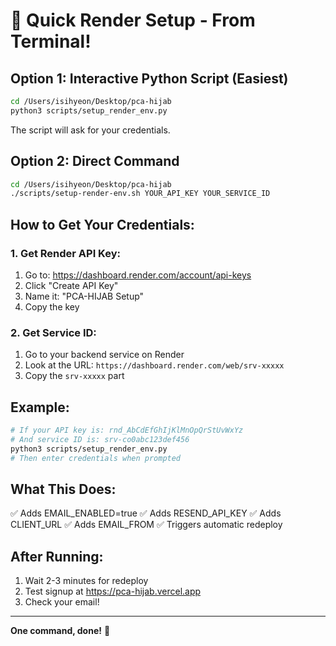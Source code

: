 # 🚀 Quick Render Setup - From Terminal!

## Option 1: Interactive Python Script (Easiest)
```bash
cd /Users/isihyeon/Desktop/pca-hijab
python3 scripts/setup_render_env.py
```
The script will ask for your credentials.

## Option 2: Direct Command
```bash
cd /Users/isihyeon/Desktop/pca-hijab
./scripts/setup-render-env.sh YOUR_API_KEY YOUR_SERVICE_ID
```

## How to Get Your Credentials:

### 1. Get Render API Key:
1. Go to: https://dashboard.render.com/account/api-keys
2. Click "Create API Key"
3. Name it: "PCA-HIJAB Setup"
4. Copy the key

### 2. Get Service ID:
1. Go to your backend service on Render
2. Look at the URL: `https://dashboard.render.com/web/srv-xxxxx`
3. Copy the `srv-xxxxx` part

## Example:
```bash
# If your API key is: rnd_AbCdEfGhIjKlMnOpQrStUvWxYz
# And service ID is: srv-co0abc123def456
python3 scripts/setup_render_env.py
# Then enter credentials when prompted
```

## What This Does:
✅ Adds EMAIL_ENABLED=true
✅ Adds RESEND_API_KEY
✅ Adds CLIENT_URL
✅ Adds EMAIL_FROM
✅ Triggers automatic redeploy

## After Running:
1. Wait 2-3 minutes for redeploy
2. Test signup at https://pca-hijab.vercel.app
3. Check your email!

---
**One command, done!** 🎯